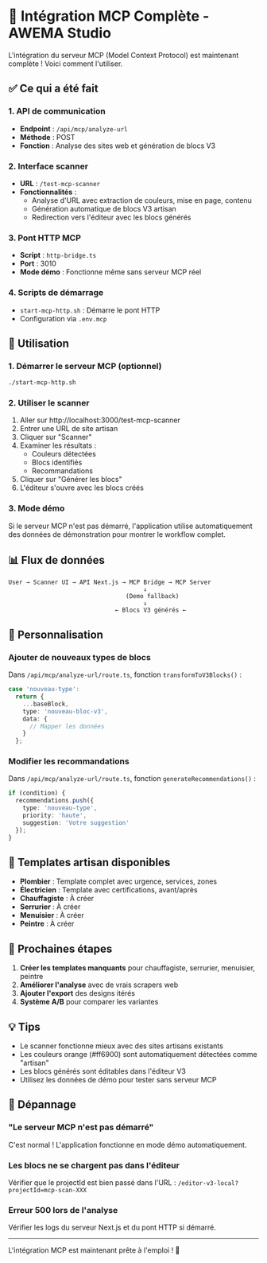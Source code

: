# 🚀 Intégration MCP Complète - AWEMA Studio

L'intégration du serveur MCP (Model Context Protocol) est maintenant complète ! Voici comment l'utiliser.

## ✅ Ce qui a été fait

### 1. API de communication
- **Endpoint** : `/api/mcp/analyze-url`
- **Méthode** : POST
- **Fonction** : Analyse des sites web et génération de blocs V3

### 2. Interface scanner
- **URL** : `/test-mcp-scanner`
- **Fonctionnalités** :
  - Analyse d'URL avec extraction de couleurs, mise en page, contenu
  - Génération automatique de blocs V3 artisan
  - Redirection vers l'éditeur avec les blocs générés

### 3. Pont HTTP MCP
- **Script** : `http-bridge.ts`
- **Port** : 3010
- **Mode démo** : Fonctionne même sans serveur MCP réel

### 4. Scripts de démarrage
- `start-mcp-http.sh` : Démarre le pont HTTP
- Configuration via `.env.mcp`

## 🎯 Utilisation

### 1. Démarrer le serveur MCP (optionnel)
```bash
./start-mcp-http.sh
```

### 2. Utiliser le scanner
1. Aller sur http://localhost:3000/test-mcp-scanner
2. Entrer une URL de site artisan
3. Cliquer sur "Scanner"
4. Examiner les résultats :
   - Couleurs détectées
   - Blocs identifiés
   - Recommandations
5. Cliquer sur "Générer les blocs"
6. L'éditeur s'ouvre avec les blocs créés

### 3. Mode démo
Si le serveur MCP n'est pas démarré, l'application utilise automatiquement des données de démonstration pour montrer le workflow complet.

## 📊 Flux de données

```
User → Scanner UI → API Next.js → MCP Bridge → MCP Server
                                      ↓
                                 (Demo fallback)
                                      ↓
                              ← Blocs V3 générés ←
```

## 🔧 Personnalisation

### Ajouter de nouveaux types de blocs
Dans `/api/mcp/analyze-url/route.ts`, fonction `transformToV3Blocks()` :
```typescript
case 'nouveau-type':
  return {
    ...baseBlock,
    type: 'nouveau-bloc-v3',
    data: {
      // Mapper les données
    }
  };
```

### Modifier les recommandations
Dans `/api/mcp/analyze-url/route.ts`, fonction `generateRecommendations()` :
```typescript
if (condition) {
  recommendations.push({
    type: 'nouveau-type',
    priority: 'haute',
    suggestion: 'Votre suggestion'
  });
}
```

## 🎨 Templates artisan disponibles

- **Plombier** : Template complet avec urgence, services, zones
- **Électricien** : Template avec certifications, avant/après
- **Chauffagiste** : À créer
- **Serrurier** : À créer
- **Menuisier** : À créer
- **Peintre** : À créer

## 🚀 Prochaines étapes

1. **Créer les templates manquants** pour chauffagiste, serrurier, menuisier, peintre
2. **Améliorer l'analyse** avec de vrais scrapers web
3. **Ajouter l'export** des designs itérés
4. **Système A/B** pour comparer les variantes

## 💡 Tips

- Le scanner fonctionne mieux avec des sites artisans existants
- Les couleurs orange (#ff6900) sont automatiquement détectées comme "artisan"
- Les blocs générés sont éditables dans l'éditeur V3
- Utilisez les données de démo pour tester sans serveur MCP

## 🐛 Dépannage

### "Le serveur MCP n'est pas démarré"
C'est normal ! L'application fonctionne en mode démo automatiquement.

### Les blocs ne se chargent pas dans l'éditeur
Vérifier que le projectId est bien passé dans l'URL : `/editor-v3-local?projectId=mcp-scan-XXX`

### Erreur 500 lors de l'analyse
Vérifier les logs du serveur Next.js et du pont HTTP si démarré.

---

L'intégration MCP est maintenant prête à l'emploi ! 🎉